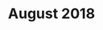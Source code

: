 ---
layout: post
title: "August 2018"
date_range: "16-18 Aug 2018"
venue: "Sorrento holiday house"
games:
  - "OTTD"
memories:
  - "Hugh eating flaky pastry on the toilet."
  - "Smith stumbling drunk into Toby's bedroom, passing out, and snoring so loudly Toby had to move."
  - "Hugh smashing us at OTTD by just flying planes from one side of the map to the other."
  - "Toby's planes crashing non-stop!"
  - "Week before Hugh's bucks party"
  - "Dave left to play golf in the middle of a nerd weekend."
  - "Dave's friend, when hearing Ian drank a beer at breakfast, says &quot;He's going to die!&quot;"
summary: "OTTD in Sorrento."
img_dir: "2018-08"
---